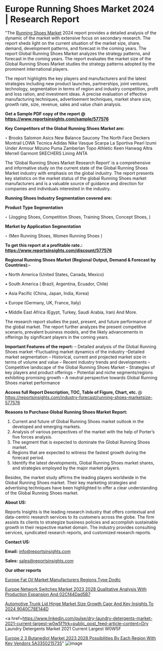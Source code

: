 # Europe Running Shoes Market 2024 | Research Report

 "The <a href=https://www.reportsinsights.com/sample/577576>Running Shoes Market</a> 2024 report provides a detailed analysis of the dynamic of the market with extensive focus on secondary research. The report sheds light on the current situation of the market size, share, demand, development patterns, and forecast in the coming years. The report Global Running Shoes Market analyzes the strategy patterns, and forecast in the coming years. The report evaluates the market size of the Global Running Shoes Market studies the strategy patterns adopted by the prominent international players.

The report highlights the key players and manufacturers and the latest strategies including new product launches, partnerships, joint ventures, technology, segmentation in terms of region and industry competition, profit and loss ration, and investment ideas. A precise evaluation of effective manufacturing techniques, advertisement techniques, market share size, growth rate, size, revenue, sales and value chain analysis.

<strong>Get a Sample PDF copy of the report @ <a href=https://www.reportsinsights.com/sample/577576 style=color:#0000ff;>https://www.reportsinsights.com/sample/577576</a></strong>

<strong>Key Competitors of the Global Running Shoes Market are:</strong>

‣ Brooks 
Salomon 
Asics 
New Balance 
Saucony 
The North Face 
Deckers 
Montrail 
LOWA 
Tecnica 
Adidas 
Nike 
Vasque 
Scarpa 
La Sportiva 
Pearl Izumi 
Under Armour 
Mizuno 
Puma 
Zamberlan 
Topo Athletic 
Keen 
Hanwag 
Altra 
Merrell 
Garmont 
SKECHERS 
Lining 
ANTA

The ‘Global Running Shoes Market Research Report’ is a comprehensive and informative study on the current state of the Global Running Shoes Market industry with emphasis on the global industry. The report presents key statistics on the market status of the global Running Shoes market manufacturers and is a valuable source of guidance and direction for companies and individuals interested in the industry.

<strong>Running Shoes Industry Segmentation covered are:</strong>

<strong>Product Type Segmentation</strong>

‣ (Jogging Shoes, Competition Shoes, Training Shoes, Concept Shoes, )

<strong>Market by Application Segmentation</strong>

‣ (Men Running Shoes, Women Running Shoes )

<strong>To get this report at a profitable rate.: <a href=https://www.reportsinsights.com/discount/577576 style=color:#0000ff;>https://www.reportsinsights.com/discount/577576</a></strong>

<strong>Regional Running Shoes Market (Regional Output, Demand &amp; Forecast by Countries):-</strong>

• North America (United States, Canada, Mexico)

• South America ( Brazil, Argentina, Ecuador, Chile)

• Asia Pacific (China, Japan, India, Korea)

• Europe (Germany, UK, France, Italy)

• Middle East Africa (Egypt, Turkey, Saudi Arabia, Iran) And More.

The research report studies the past, present, and future performance of the global market. The report further analyzes the present competitive scenario, prevalent business models, and the likely advancements in offerings by significant players in the coming years.

<strong>Important Features of the report:</strong>
– Detailed analysis of the Global Running Shoes market
–Fluctuating market dynamics of the industry
–Detailed market segmentation
– Historical, current and projected market size in terms of volume and value
– Recent industry trends and developments
– Competitive landscape of the Global Running Shoes Market
– Strategies of key players and product offerings
– Potential and niche segments/regions exhibiting promising growth
– A neutral perspective towards Global Running Shoes market performance

<strong>Access full Report Description, TOC, Table of Figure, Chart, etc. </strong>@   <a href=https://reportsinsights.com/industry-forecast/running-shoes-marketsize-577576 style=color:#0000ff;>https://reportsinsights.com/industry-forecast/running-shoes-marketsize-577576</a>

<strong>Reasons to Purchase Global Running Shoes Market Report:</strong>
1. Current and future of Global Running Shoes market outlook in the developed and emerging markets.
2. Analysis of various perspectives of the market with the help of Porter’s five forces analysis.
3. The segment that is expected to dominate the Global Running Shoes market.
4. Regions that are expected to witness the fastest growth during the forecast period.
5. Identify the latest developments, Global Running Shoes market shares, and strategies employed by the major market players.

Besides, the market study affirms the leading players worldwide in the Global Running Shoes market. Their key marketing strategies and advertising techniques have been highlighted to offer a clear understanding of the Global Running Shoes market.

<strong><strong>About US</strong>:</strong>

Reports Insights is the leading research industry that offers contextual and data-centric research services to its customers across the globe. The firm assists its clients to strategize business policies and accomplish sustainable growth in their respective market domain. The industry provides consulting services, syndicated research reports, and customized research reports.

<strong>Contact US:</strong>

<p class=><b>Email:</b> <a href=mailto:info@reportsinsights.com>info@reportsinsights.com</a></p>
<p class=><b>Sales:</b> <a href=mailto:sales@reportsinsights.com>sales@reportsinsights.com</a></p>

<strong>Our other reports</strong>

<a href=https://www.linkedin.com/pulse/europe-fat-oil-market-manufacturers-regions-type-dodtc/>Europe Fat Oil Market Manufacturers Regions Type Dodtc</a>

<a href=https://medium.com/@yadavahaan91/europe-network-switches-market-2023-2028-qualitative-analysis-with-production-expansion-and-02cf44dad5b7>Europe Network Switches Market 2023 2028 Qualitative Analysis With Production Expansion And 02Cf44Dad5B7</a>

<a href=https://medium.com/@aanandimane055/automotive-trunk-lid-hinge-market-size-growth-cagr-and-key-insights-to-2024-9040c78e144d>Automotive Trunk Lid Hinge Market Size Growth Cagr And Key Insights To 2024 9040C78E144D</a>

<a href=https://www.linkedin.com/pulse/dry-laundry-detergents-market-2021-current-largest-w0w5f?trk=public_post_feed-article-content>Dry Laundry Detergents Market 2021 Current Largest W0W5F</a>

<a href=https://medium.com/@nadeemkazi632/europe-2-3-butanediol-market-2023-2028-possibilities-by-each-region-with-key-vendors-5a3350215735>Europe 2 3 Butanediol Market 2023 2028 Possibilities By Each Region With Key Vendors 5A3350215735</a>"
![image](https://github.com/daminid12/RImarketresearch/assets/158430485/e5a91e40-178c-40bd-8f5b-905445ba39f5)
